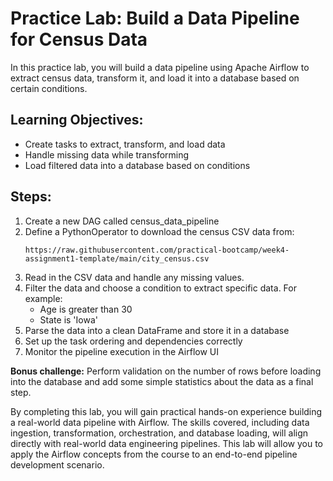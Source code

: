 # Practice Lab: Build a Data Pipeline for Census Data

In this practice lab, you will build a data pipeline using Apache Airflow to extract census data, transform it, and load it into a database based on certain conditions.

## Learning Objectives:

* Create tasks to extract, transform, and load data
* Handle missing data while transforming
* Load filtered data into a database based on conditions

## Steps:

1. Create a new DAG called census_data_pipeline
1. Define a PythonOperator to download the census CSV data from:
    ```
    https://raw.githubusercontent.com/practical-bootcamp/week4-assignment1-template/main/city_census.csv
    ```
1. Read in the CSV data and handle any missing values.
1. Filter the data and choose a condition to extract specific data. For example:
    * Age is greater than 30
    * State is 'Iowa'
1. Parse the data into a clean DataFrame and store it in a database
1. Set up the task ordering and dependencies correctly
1. Monitor the pipeline execution in the Airflow UI

**Bonus challenge:** Perform validation on the number of rows before loading into the database and add some simple statistics about the data as a final step.


By completing this lab, you will gain practical hands-on experience building a real-world data pipeline with Airflow. The skills covered, including data ingestion, transformation, orchestration, and database loading, will align directly with real-world data engineering pipelines. This lab will allow you to apply the Airflow concepts from the course to an end-to-end pipeline development scenario.

